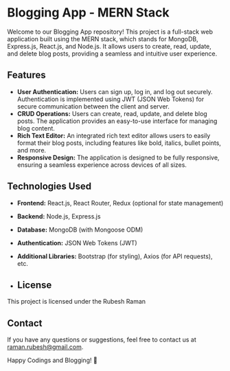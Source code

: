 # Blogging App - MERN Stack

Welcome to our Blogging App repository! This project is a full-stack web application built using the MERN stack, which stands for MongoDB, Express.js, React.js, and Node.js. It allows users to create, read, update, and delete blog posts, providing a seamless and intuitive user experience.

## Features
- **User Authentication:** Users can sign up, log in, and log out securely. Authentication is implemented using JWT (JSON Web Tokens) for secure communication between the client and server.
- **CRUD Operations:** Users can create, read, update, and delete blog posts. The application provides an easy-to-use interface for managing blog content.
- **Rich Text Editor:** An integrated rich text editor allows users to easily format their blog posts, including features like bold, italics, bullet points, and more.
- **Responsive Design:** The application is designed to be fully responsive, ensuring a seamless experience across devices of all sizes.

## Technologies Used
- **Frontend:** React.js, React Router, Redux (optional for state management)
- **Backend:** Node.js, Express.js
- **Database:** MongoDB (with Mongoose ODM)
- **Authentication:** JSON Web Tokens (JWT)
- **Additional Libraries:** Bootstrap (for styling), Axios (for API requests), etc.

- ## License
This project is licensed under the Rubesh Raman 

## Contact
If you have any questions or suggestions, feel free to contact us at raman.rubesh@gmail.com.

Happy Codings and Blogging! 🚀
